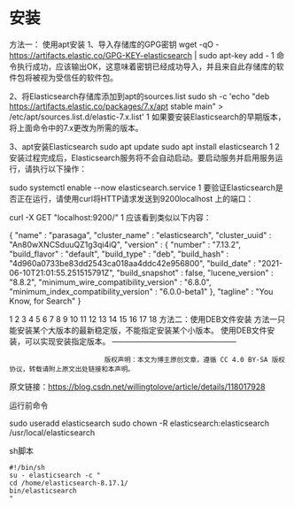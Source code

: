 # 安装
方法一： 使用apt安装
1、导入存储库的GPG密钥
wget -qO - https://artifacts.elastic.co/GPG-KEY-elasticsearch | sudo apt-key add -
1
命令执行成功，应该输出OK，这意味着密钥已经成功导入，并且来自此存储库的软件包将被视为受信任的软件包。

2、将Elasticsearch存储库添加到apt的sources.list
sudo sh -c 'echo "deb https://artifacts.elastic.co/packages/7.x/apt stable main" > /etc/apt/sources.list.d/elastic-7.x.list'
1
如果要安装Elasticsearch的早期版本，将上面命令中的7.x更改为所需的版本。

3、apt安装Elasticsearch
sudo apt update
sudo apt install elasticsearch
1
2
安装过程完成后，Elasticsearch服务将不会自动启动。要启动服务并启用服务运行，请执行以下操作：

sudo systemctl enable --now elasticsearch.service
1
要验证Elasticsearch是否正在运行，请使用curl将HTTP请求发送到9200localhost 上的端口：

curl -X GET "localhost:9200/"
1
应该看到类似以下内容：

{
"name" : "parasaga",
"cluster_name" : "elasticsearch",
"cluster_uuid" : "An80wXNCSduuQZ1g3qi4iQ",
"version" : {
"number" : "7.13.2",
"build_flavor" : "default",
"build_type" : "deb",
"build_hash" : "4d960a0733be83dd2543ca018aa4ddc42e956800",
"build_date" : "2021-06-10T21:01:55.251515791Z",
"build_snapshot" : false,
"lucene_version" : "8.8.2",
"minimum_wire_compatibility_version" : "6.8.0",
"minimum_index_compatibility_version" : "6.0.0-beta1"
},
"tagline" : "You Know, for Search"
}


1
2
3
4
5
6
7
8
9
10
11
12
13
14
15
16
17
18
方法二：使用DEB文件安装
方法一只能安装某个大版本的最新稳定版，不能指定安装某个小版本。
使用DEB文件安装，可以实现安装指定版本。
————————————————

                            版权声明：本文为博主原创文章，遵循 CC 4.0 BY-SA 版权协议，转载请附上原文出处链接和本声明。

原文链接：https://blog.csdn.net/willingtolove/article/details/118017928


运行前命令

sudo useradd elasticsearch
sudo chown -R elasticsearch:elasticsearch /usr/local/elasticsearch

sh脚本
```shell
#!/bin/sh
su - elasticsearch -c "
cd /home/elasticsearch-8.17.1/
bin/elasticsearch
"


```
